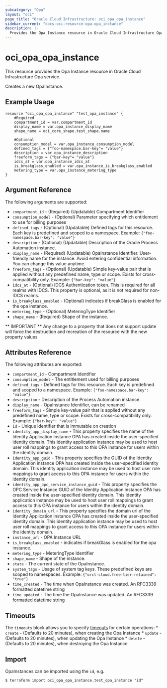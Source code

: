 ```yaml
---
subcategory: "Opa"
layout: "oci"
page_title: "Oracle Cloud Infrastructure: oci_opa_opa_instance"
sidebar_current: "docs-oci-resource-opa-opa_instance"
description: |-
  Provides the Opa Instance resource in Oracle Cloud Infrastructure Opa service
---
```


# oci_opa_opa_instance
This resource provides the Opa Instance resource in Oracle Cloud Infrastructure Opa service.

Creates a new OpaInstance.


## Example Usage

```hcl
resource "oci_opa_opa_instance" "test_opa_instance" {
	#Required
	compartment_id = var.compartment_id
	display_name = var.opa_instance_display_name
	shape_name = oci_core_shape.test_shape.name

	#Optional
	consumption_model = var.opa_instance_consumption_model
	defined_tags = {"foo-namespace.bar-key"= "value"}
	description = var.opa_instance_description
	freeform_tags = {"bar-key"= "value"}
	idcs_at = var.opa_instance_idcs_at
	is_breakglass_enabled = var.opa_instance_is_breakglass_enabled
	metering_type = var.opa_instance_metering_type
}
```

## Argument Reference

The following arguments are supported:

* `compartment_id` - (Required) (Updatable) Compartment Identifier
* `consumption_model` - (Optional) Parameter specifying which entitlement to use for billing purposes
* `defined_tags` - (Optional) (Updatable) Defined tags for this resource. Each key is predefined and scoped to a namespace. Example: `{"foo-namespace.bar-key": "value"}` 
* `description` - (Optional) (Updatable) Description of the Oracle Process Automation instance.
* `display_name` - (Required) (Updatable) OpaInstance Identifier. User-friendly name for the instance. Avoid entering confidential information. You can change this value anytime.
* `freeform_tags` - (Optional) (Updatable) Simple key-value pair that is applied without any predefined name, type or scope. Exists for cross-compatibility only. Example: `{"bar-key": "value"}` 
* `idcs_at` - (Optional) IDCS Authentication token. This is required for all realms with IDCS. This property is optional, as it is not required for non-IDCS realms.
* `is_breakglass_enabled` - (Optional) indicates if breakGlass is enabled for the opa instance.
* `metering_type` - (Optional) MeteringType Identifier
* `shape_name` - (Required) Shape of the instance.


** IMPORTANT **
Any change to a property that does not support update will force the destruction and recreation of the resource with the new property values

## Attributes Reference

The following attributes are exported:

* `compartment_id` - Compartment Identifier
* `consumption_model` - The entitlement used for billing purposes
* `defined_tags` - Defined tags for this resource. Each key is predefined and scoped to a namespace. Example: `{"foo-namespace.bar-key": "value"}` 
* `description` - Description of the Process Automation instance.
* `display_name` - OpaInstance Identifier, can be renamed
* `freeform_tags` - Simple key-value pair that is applied without any predefined name, type or scope. Exists for cross-compatibility only. Example: `{"bar-key": "value"}` 
* `id` - Unique identifier that is immutable on creation
* `identity_app_display_name` - This property specifies the name of the Identity Application instance OPA has created inside the user-specified identity domain. This identity application instance may be used to host user roll mappings to grant access to this OPA instance for users within the identity domain.
* `identity_app_guid` - This property specifies the GUID of the Identity Application instance OPA has created inside the user-specified identity domain. This identity application instance may be used to host user role mappings to grant access to this OPA instance for users within the identity domain.
* `identity_app_opc_service_instance_guid` - This property specifies the OPC Service Instance GUID of the Identity Application instance OPA has created inside the user-specified identity domain. This identity application instance may be used to host user roll mappings to grant access to this OPA instance for users within the identity domain.
* `identity_domain_url` - This property specifies the domain url of the Identity Application instance OPA has created inside the user-specified identity domain. This identity application instance may be used to host user roll mappings to grant access to this OPA instance for users within the identity domain.
* `instance_url` - OPA Instance URL
* `is_breakglass_enabled` - indicates if breakGlass is enabled for the opa instance.
* `metering_type` - MeteringType Identifier
* `shape_name` - Shape of the instance.
* `state` - The current state of the OpaInstance.
* `system_tags` - Usage of system tag keys. These predefined keys are scoped to namespaces. Example: `{"orcl-cloud.free-tier-retained": "true"}` 
* `time_created` - The time when OpaInstance was created. An RFC3339 formatted datetime string
* `time_updated` - The time the OpaInstance was updated. An RFC3339 formatted datetime string

## Timeouts

The `timeouts` block allows you to specify [timeouts](https://registry.terraform.io/providers/hashicorp/oci/latest/docs/guides/changing_timeouts) for certain operations:
	* `create` - (Defaults to 20 minutes), when creating the Opa Instance
	* `update` - (Defaults to 20 minutes), when updating the Opa Instance
	* `delete` - (Defaults to 20 minutes), when destroying the Opa Instance


## Import

OpaInstances can be imported using the `id`, e.g.

```
$ terraform import oci_opa_opa_instance.test_opa_instance "id"
```

